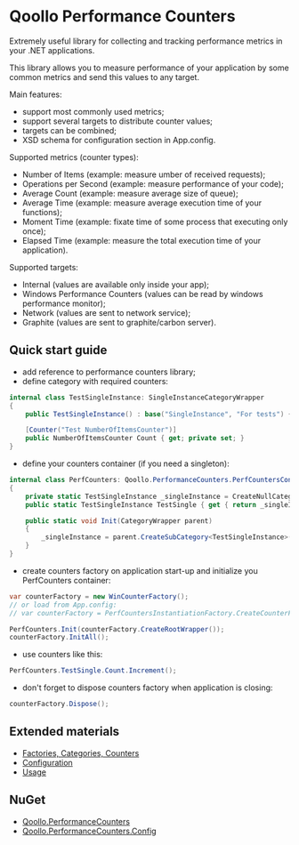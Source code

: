 Qoollo Performance Counters
====================

Extremely useful library for collecting and tracking performance metrics in your .NET applications.



This library allows you to measure performance of your application by some common metrics and send this values to any target.



Main features:
- support most commonly used metrics;
- support several targets to distribute counter values;
- targets can be combined;
- XSD schema for configuration section in App.config.



Supported metrics (counter types):
- Number of Items (example: measure umber of received requests);
- Operations per Second (example: measure performance of your code);
- Average Count (example: measure average size of queue);
- Average Time (example: measure average execution time of your functions);
- Moment Time (example: fixate time of some process that executing only once);
- Elapsed Time (example: measure the total execution time of your application).



Supported targets:
- Internal (values are available only inside your app);
- Windows Performance Counters (values can be read by windows performance monitor);
- Network (values are sent to network service);
- Graphite (values are sent to graphite/carbon server).




## Quick start guide
- add reference to performance counters library;
- define category with required counters:
```C#
internal class TestSingleInstance: SingleInstanceCategoryWrapper
{
    public TestSingleInstance() : base("SingleInstance", "For tests") { }

    [Counter("Test NumberOfItemsCounter")]
    public NumberOfItemsCounter Count { get; private set; }
}
```
- define your counters container (if you need a singleton):
```C#
internal class PerfCounters: Qoollo.PerformanceCounters.PerfCountersContainer
{
    private static TestSingleInstance _singleInstance = CreateNullCategoryWrapper<TestSingleInstance>();
    public static TestSingleInstance TestSingle { get { return _singleInstance; } }

    public static void Init(CategoryWrapper parent)
    {
        _singleInstance = parent.CreateSubCategory<TestSingleInstance>();
    }
}
```
- create counters factory on application start-up and initialize you PerfCounters container:
```C#
var counterFactory = new WinCounterFactory();
// or load from App.config:
// var counterFactory = PerfCountersInstantiationFactory.CreateCounterFactoryFromAppConfig("PerfCountersConfigurationSection");

PerfCounters.Init(counterFactory.CreateRootWrapper());
counterFactory.InitAll();
```
- use counters like this:
```C#
PerfCounters.TestSingle.Count.Increment();
```
- don't forget to dispose counters factory when application is closing:
```C#
counterFactory.Dispose();
```


## Extended materials
- [Factories, Categories, Counters](https://github.com/qoollo/performance-counters/wiki/Factories,-Categories,-Counters)
- [Configuration](https://github.com/qoollo/performance-counters/wiki/Configuration)
- [Usage](https://github.com/qoollo/performance-counters/wiki/Usage)


## NuGet
- [Qoollo.PerformanceCounters](https://www.nuget.org/packages/Qoollo.PerformanceCounters)
- [Qoollo.PerformanceCounters.Config](https://www.nuget.org/packages/Qoollo.PerformanceCounters.Config)
